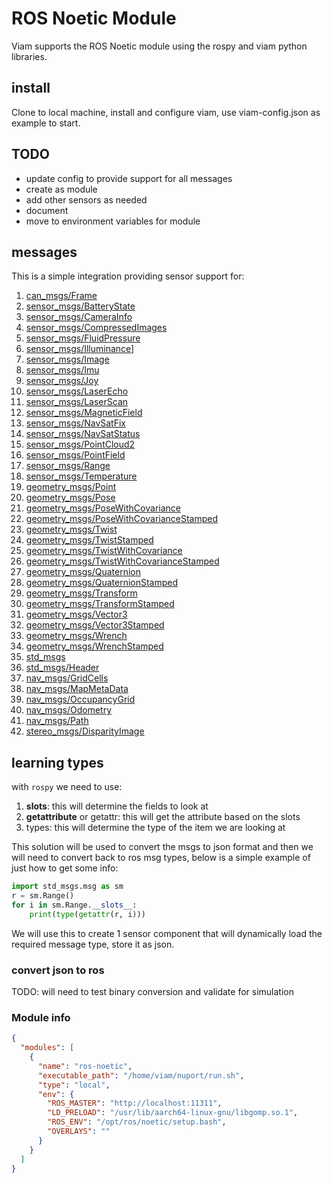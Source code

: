# ROS Noetic Module

Viam supports the ROS Noetic module using the rospy and viam python libraries.

## install

Clone to local machine, install and configure viam, use viam-config.json as example to start.

## TODO
- update config to provide support for all messages
- create as module 
- add other sensors as needed
- document
- move to environment variables for module

## messages

This is a simple integration providing sensor support for:
1. [can_msgs/Frame](http://docs.ros.org/en/noetic/api/can_msgs/html/msg/Frame.html)
2. [sensor_msgs/BatteryState](http://docs.ros.org/en/noetic/api/sensor_msgs/html/msg/BatteryState.html)
3. [sensor_msgs/CameraInfo](http://docs.ros.org/en/noetic/api/sensor_msgs/html/msg/CameraInfo.html)
4. [sensor_msgs/CompressedImages](http://docs.ros.org/en/noetic/api/sensor_msgs/html/msg/CompressedImage.html)
5. [sensor_msgs/FluidPressure](http://docs.ros.org/en/noetic/api/sensor_msgs/html/msg/FluidPressure.html)
6. [sensor_msgs/Illuminance](http://docs.ros.org/en/noetic/api/sensor_msgs/html/msg/Illuminance.html)]
7. [sensor_msgs/Image](http://docs.ros.org/en/noetic/api/sensor_msgs/html/msg/Image.html)
8. [sensor_msgs/Imu](http://docs.ros.org/en/noetic/api/sensor_msgs/html/msg/Imu.html)
9. [sensor_msgs/Joy](http://docs.ros.org/en/noetic/api/sensor_msgs/html/msg/Joy.html)
10. [sensor_msgs/LaserEcho](http://docs.ros.org/en/noetic/api/sensor_msgs/html/msg/LaserEcho.html)
11. [sensor_msgs/LaserScan](http://docs.ros.org/en/noetic/api/sensor_msgs/html/msg/LaserScan.html)
12. [sensor_msgs/MagneticField](http://docs.ros.org/en/noetic/api/sensor_msgs/html/msg/MagneticField.html)
13. [sensor_msgs/NavSatFix](http://docs.ros.org/en/noetic/api/sensor_msgs/html/msg/NavSatFix.html)
14. [sensor_msgs/NavSatStatus](http://docs.ros.org/en/noetic/api/sensor_msgs/html/msg/NavSatStatus.html)
15. [sensor_msgs/PointCloud2](http://docs.ros.org/en/noetic/api/sensor_msgs/html/msg/PointCloud2.html)
16. [sensor_msgs/PointField](http://docs.ros.org/en/noetic/api/sensor_msgs/html/msg/PointField.html)
17. [sensor_msgs/Range](http://docs.ros.org/en/noetic/api/sensor_msgs/html/msg/Range.html)
18. [sensor_msgs/Temperature](http://docs.ros.org/en/noetic/api/sensor_msgs/html/msg/Temperature.html)
19. [geometry_msgs/Point](http://docs.ros.org/en/noetic/api/geometry_msgs/html/msg/Point.html)
20. [geometry_msgs/Pose](http://docs.ros.org/en/noetic/api/geometry_msgs/html/msg/Pose.html)
21. [geometry_msgs/PoseWithCovariance](http://docs.ros.org/en/noetic/api/geometry_msgs/html/msg/PoseWithCovariance.html)
22. [geometry_msgs/PoseWithCovarianceStamped](http://docs.ros.org/en/noetic/api/geometry_msgs/html/msg/PoseWithCovarianceStamped.html)
23. [geometry_msgs/Twist](http://docs.ros.org/en/noetic/api/geometry_msgs/html/msg/Twist.html)
24. [geometry_msgs/TwistStamped](http://docs.ros.org/en/noetic/api/geometry_msgs/html/msg/TwistStamped.html)
25. [geometry_msgs/TwistWithCovariance](http://docs.ros.org/en/noetic/api/geometry_msgs/html/msg/TwistWithCovariance.html)
26. [geometry_msgs/TwistWithCovarianceStamped](http://docs.ros.org/en/noetic/api/geometry_msgs/html/msg/TwistWithCovarianceStamped.html)
27. [geometry_msgs/Quaternion](http://docs.ros.org/en/noetic/api/geometry_msgs/html/msg/Quaternion.html)
28. [geometry_msgs/QuaternionStamped](http://docs.ros.org/en/noetic/api/geometry_msgs/html/msg/QuaternionStamped.html)
29. [geometry_msgs/Transform](http://docs.ros.org/en/noetic/api/geometry_msgs/html/msg/Transform.html)
30. [geometry_msgs/TransformStamped](http://docs.ros.org/en/noetic/api/geometry_msgs/html/msg/TransformStamped.html)
31. [geometry_msgs/Vector3](http://docs.ros.org/en/noetic/api/geometry_msgs/html/msg/Vector3.html)
32. [geometry_msgs/Vector3Stamped](http://docs.ros.org/en/noetic/api/geometry_msgs/html/msg/Vector3Stamped.html)
33. [geometry_msgs/Wrench](http://docs.ros.org/en/noetic/api/geometry_msgs/html/msg/Wrench.html)
34. [geometry_msgs/WrenchStamped](http://docs.ros.org/en/noetic/api/geometry_msgs/html/msg/WrenchStamped.html)
35. [std_msgs](http://docs.ros.org/en/noetic/api/std_msgs/html/index-msg.html)
36. [std_msgs/Header](http://docs.ros.org/en/noetic/api/std_msgs/html/msg/Header.html)
37. [nav_msgs/GridCells](http://docs.ros.org/en/noetic/api/nav_msgs/html/msg/GridCells.html)
38. [nav_msgs/MapMetaData](http://docs.ros.org/en/noetic/api/nav_msgs/html/msg/MapMetaData.html)
39. [nav_msgs/OccupancyGrid](http://docs.ros.org/en/noetic/api/nav_msgs/html/msg/OccupancyGrid.html)
40. [nav_msgs/Odometry](http://docs.ros.org/en/noetic/api/nav_msgs/html/msg/Odometry.html)
41. [nav_msgs/Path](http://docs.ros.org/en/noetic/api/nav_msgs/html/msg/Path.html)
42. [stereo_msgs/DisparityImage](http://docs.ros.org/en/noetic/api/stereo_msgs/html/msg/DisparityImage.html)


## learning types

with `rospy` we need to use:
1. __slots__: this will determine the fields to look at
2. __getattribute__ or getattr: this will get the attribute based on the slots
3. types: this will determine the type of the item we are looking at

This solution will be used to convert the msgs to json format and then we will need to convert 
back to ros msg types, below is a simple example of just how to get some info:

```python
import std_msgs.msg as sm
r = sm.Range()
for i in sm.Range.__slots__:
    print(type(getattr(r, i)))
```

We will use this to create 1 sensor component that will dynamically load the required message type, store
it as json. 

### convert json to ros

TODO: will need to test binary conversion and validate for simulation

### Module info
```json
{
  "modules": [
    {
      "name": "ros-noetic",
      "executable_path": "/home/viam/nuport/run.sh",
      "type": "local",
      "env": {
        "ROS_MASTER": "http://localhost:11311",
        "LD_PRELOAD": "/usr/lib/aarch64-linux-gnu/libgomp.so.1",
        "ROS_ENV": "/opt/ros/noetic/setup.bash",
        "OVERLAYS": ""
      }
    }
  ]
}
```